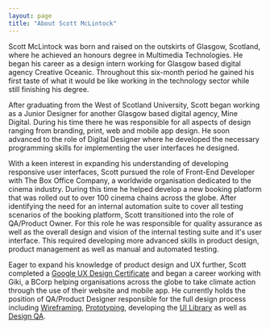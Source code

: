 ```yaml
---
layout: page
title: "About Scott McLintock"
---
```


Scott McLintock was born and raised on the outskirts of Glasgow, Scotland, where he achieved an honours degree in Multimedia Technologies. He began his career as a design intern working for Glasgow based digital agency Creative Oceanic. Throughout this six-month period he gained his first taste of what it would be like working in the technology sector while still finishing his degree. 

After graduating from the West of Scotland University, Scott began working as a Junior Designer for another Glasgow based digital agency, Mine Digital. During his time there he was responsible for all aspects of design ranging from branding, print, web and mobile app design. He soon advanced to the role of Digital Designer where he developed the necessary programming skills for implementing the user interfaces he designed.

With a keen interest in expanding his understanding of developing responsive user interfaces, Scott pursued the role of Front-End Developer with The Box Office Company, a worldwide organisation dedicated to the cinema industry. During this time he helped develop a new booking platform that was rolled out to over 100 cinema chains across the globe. After identifying the need for an internal automation suite to cover all testing scenarios of the booking platform, Scott transitioned into the role of QA/Product Owner. For this role he was responsible for quality assurance as well as the overall design and vision of the internal testing suite and it's user interface. This required developing more advanced skills in product design, product management as well as manual and automated testing.

Eager to expand his knowledge of product design and UX further, Scott completed a [Google UX Design Certificate](/2022-03-05-google-ux-certificate) and began a career working with Giki, a BCorp helping organisations across the globe to take climate action through the use of their website and mobile app. He currently holds the position of QA/Product Designer responsible for the full design process including [Wireframing](/2023/05/15/wireframing/), [Prototyping](/2023/09/28/prototyping/), developing the [UI Library](/2023/09/15/pattern-libraries/) as well as [Design QA](/2023/08/10/design-qa/).
